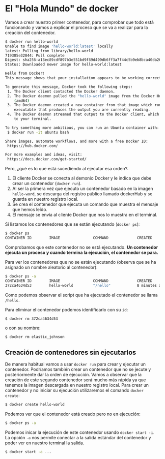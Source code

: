 # El "Hola Mundo" de docker

Vamos a crear nuestro primer contenedor, para comprobar que todo está funcionando y vamos a explicar el proceso que se va a realizar para la creación del contenedor.  

```bash
$ docker run hello-world
Unable to find image 'hello-world:latest' locally
latest: Pulling from library/hello-world
719385e32844: Pull complete 
Digest: sha256:a13ec89cdf897b3e551bd9f89d499db6ff3a7f44c5b9eb8bca40da20eb4ea1fa
Status: Downloaded newer image for hello-world:latest

Hello from Docker!
This message shows that your installation appears to be working correctly.

To generate this message, Docker took the following steps:
 1. The Docker client contacted the Docker daemon.
 2. The Docker daemon pulled the "hello-world" image from the Docker Hub.
    (amd64)
 3. The Docker daemon created a new container from that image which runs the
    executable that produces the output you are currently reading.
 4. The Docker daemon streamed that output to the Docker client, which sent it
    to your terminal.

To try something more ambitious, you can run an Ubuntu container with:
 $ docker run -it ubuntu bash

Share images, automate workflows, and more with a free Docker ID:
 https://hub.docker.com/

For more examples and ideas, visit:
 https://docs.docker.com/get-started/
```

Pero, ¿qué es lo que está sucediendo al ejecutar esa orden?:

1. El cliente Docker se conecta al demonio Docker y le indica que debe crear un contenedor (`docker run`).
2. Al ser la primera vez que ejecuto un contenedor basado en la imagen `hello-word`, se descarga del registro público llamado dockerHub y se guarda en nuestro registro local.
3. Se crea el contenedor que ejecuta un comando que muestra el mensaje que hemos leído.
4. El mensaje se envía al cliente Docker que nos lo muestra en el terminal.

Si listamos los contenedores que se están ejecutando (`docker ps`):

```bash
$ docker ps
CONTAINER ID        IMAGE               COMMAND             CREATED             STATUS              PORTS               NAMES
```
Comprobamos que este contenedor no se está ejecutando. **Un contenedor ejecuta un proceso y cuando termina la ejecución, el contenedor se para.**

Para ver los contenedores que no se están ejecutando (observa que se ha asignado un nombre aleatorio al contenedor):

```bash
$ docker ps -a
CONTAINER ID        IMAGE               COMMAND             CREATED             STATUS                     PORTS               NAMES
372ca4634d53        hello-world         "/hello"            8 minutes ago       Exited (0) 8 minutes ago                       elastic_johnson
```

Como podemos observar el script que ha ejecutado el contenedor se llama `/hello`.

Para eliminar el contenedor podemos identificarlo con su `id`:

```bash
$ docker rm 372ca4634d53
```

o con su nombre:

```bash
$ docker rm elastic_johnson
```

## Creación de contenedores sin ejecutarlos

De manera habitual vamos a usar `docker run` para crear y ejecutar un contenedor. Podríamos también crear un contenedor que no se jecute y posteriormente dar la orden de ejecución. Vamos a observar que la creación de este segundo contenedor será mucho más rápida ya que tenemos la imagen descargada en nuestro registro local. Para crear un contenedor y no iniciar su ejecución utilizaremos el comando `docker create`:

```bash
$ docker create hello-world
```

Podemos ver que el contenedor está creado pero no en ejecución:


```bash
$ docker ps -a
```

Podemos inicar la ejecución de este contenedor usando `docker start -i`. La opción `-a` nos permite conectar a la salida estándar del contenedor y poder ver en nuestro terminal la salida.

```bash
$ docker start -a ...
```
